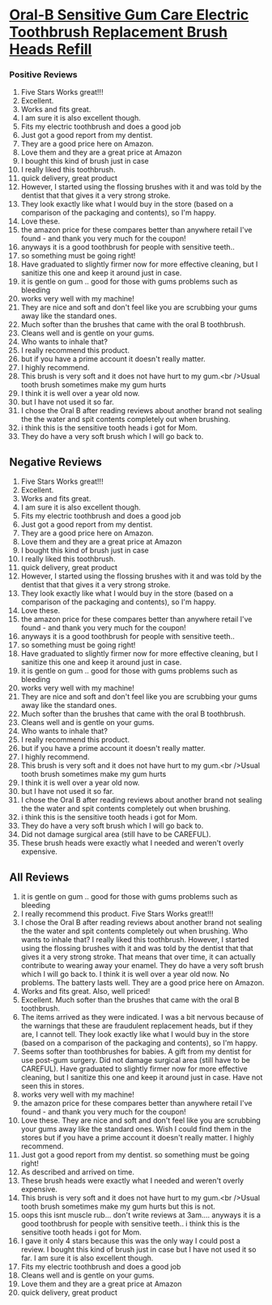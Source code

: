# [Oral-B Sensitive Gum Care Electric Toothbrush Replacement Brush Heads Refill](https://products.checkmycream.com/products/Oral-B-Sensitive-Gum-Care-Electric-Toothbrush-Replacement-Brush-Heads-Refill.html)

### Positive Reviews

<ol>
      <li>Five Stars Works great!!!</li>
      <li>Excellent.</li>
      <li>Works and fits great.  </li>
      <li>I am sure it is also excellent though.</li>
      <li>Fits my electric toothbrush and does a good job</li>
      <li>Just got a good report from my dentist.  </li>
      <li>They are a good price here on Amazon.</li>
      <li>Love them and they are a great price at Amazon</li>
      <li>I bought this kind of brush just in case</li>
      <li>I really liked this toothbrush.  </li>
      <li>quick delivery, great product</li>
      <li>However, I started using the flossing brushes with it and was told by the dentist that that gives it a very strong stroke.</li>
      <li>They look exactly like what I would buy in the store (based on a comparison of the packaging and contents), so I&#x27;m happy.</li>
      <li>Love these.</li>
      <li>the amazon price for these compares better than anywhere retail I&#x27;ve found - and thank you very much for the coupon!</li>
      <li>anyways it is a good toothbrush for people with sensitive teeth..</li>
      <li>so something must be going right!</li>
      <li>Have graduated to slightly firmer now for more effective cleaning, but I sanitize this one and keep it around just in case.</li>
      <li>it is gentle on gum .. good for those with gums problems such as bleeding</li>
      <li>works very well with my machine!</li>
      <li>They are nice and soft and don&#x27;t feel like you are scrubbing your gums away like the standard ones.</li>
      <li>Much softer than the brushes that came with the oral B toothbrush.</li>
      <li>Cleans well and is gentle on your gums.</li>
      <li>Who wants to inhale that?</li>
      <li>I really recommend this product.</li>
      <li>but if you have a prime account it doesn&#x27;t really matter.</li>
      <li>I highly recommend.</li>
      <li>This brush is very soft and it does not have hurt to my gum.&lt;br /&gt;Usual tooth brush sometimes make my gum hurts</li>
      <li>I think it is well over a year old now.</li>
      <li>but I have not used it so far.</li>
      <li>I chose the Oral B after reading reviews about another brand not sealing the the water and spit contents completely out when brushing.</li>
      <li>i think this is the sensitive tooth heads i got for Mom.</li>
      <li>They do have a very soft brush which I will go back to.</li>
</ol>


<h2>Negative Reviews</h2>
<ol>
<li> Five Stars Works great!!!</li>
<li> Excellent.</li>
<li> Works and fits great.  </li>
<li> I am sure it is also excellent though.</li>
<li> Fits my electric toothbrush and does a good job</li>
<li> Just got a good report from my dentist.  </li>
<li> They are a good price here on Amazon.</li>
<li> Love them and they are a great price at Amazon</li>
<li> I bought this kind of brush just in case</li>
<li> I really liked this toothbrush.  </li>
<li> quick delivery, great product</li>
<li> However, I started using the flossing brushes with it and was told by the dentist that that gives it a very strong stroke.</li>
<li> They look exactly like what I would buy in the store (based on a comparison of the packaging and contents), so I&#x27;m happy.</li>
<li> Love these.</li>
<li> the amazon price for these compares better than anywhere retail I&#x27;ve found - and thank you very much for the coupon!</li>
<li> anyways it is a good toothbrush for people with sensitive teeth..</li>
<li> so something must be going right!</li>
<li> Have graduated to slightly firmer now for more effective cleaning, but I sanitize this one and keep it around just in case.</li>
<li> it is gentle on gum .. good for those with gums problems such as bleeding</li>
<li> works very well with my machine!</li>
<li> They are nice and soft and don&#x27;t feel like you are scrubbing your gums away like the standard ones.</li>
<li> Much softer than the brushes that came with the oral B toothbrush.</li>
<li> Cleans well and is gentle on your gums.</li>
<li> Who wants to inhale that?</li>
<li> I really recommend this product.</li>
<li> but if you have a prime account it doesn&#x27;t really matter.</li>
<li> I highly recommend.</li>
<li> This brush is very soft and it does not have hurt to my gum.&lt;br /&gt;Usual tooth brush sometimes make my gum hurts</li>
<li> I think it is well over a year old now.</li>
<li> but I have not used it so far.</li>
<li> I chose the Oral B after reading reviews about another brand not sealing the the water and spit contents completely out when brushing.</li>
<li> i think this is the sensitive tooth heads i got for Mom.</li>
<li> They do have a very soft brush which I will go back to.</li>
<li> Did not damage surgical area (still have to be CAREFUL).</li>
<li> These brush heads were exactly what I needed and weren&#x27;t overly expensive.</li>
</ol>

<h2>All Reviews</h2>

<ol>
    <li> it is gentle on gum .. good for those with gums problems such as bleeding</li>
    <li> I really recommend this product. Five Stars Works great!!!</li>
    <li> I chose the Oral B after reading reviews about another brand not sealing the the water and spit contents completely out when brushing. Who wants to inhale that? I really liked this toothbrush.  However, I started using the flossing brushes with it and was told by the dentist that that gives it a very strong stroke. That means that over time, it can actually contribute to wearing away your enamel. They do have a very soft brush which I will go back to. I think it is well over a year old now. No problems.  The battery lasts well. They are a good price here on Amazon.</li>
    <li> Works and fits great.  Also, well priced!</li>
    <li> Excellent. Much softer than the brushes that came with the oral B toothbrush.</li>
    <li> The items arrived as they were indicated.  I was a bit nervous because of the warnings that these are fraudulent replacement heads, but if they are, I cannot tell.  They look exactly like what I would buy in the store (based on a comparison of the packaging and contents), so I&#x27;m happy.</li>
    <li> Seems softer than toothbrushes for babies. A gift from my dentist for use post-gum surgery. Did not damage surgical area (still have to be CAREFUL). Have graduated to slightly firmer now for more effective cleaning, but I sanitize this one and keep it around just in case. Have not seen this in stores.</li>
    <li> works very well with my machine!</li>
    <li> the amazon price for these compares better than anywhere retail I&#x27;ve found - and thank you very much for the coupon!</li>
    <li> Love these. They are nice and soft and don&#x27;t feel like you are scrubbing your gums away like the standard ones. Wish I could find them in the stores but if you have a prime account it doesn&#x27;t really matter. I highly recommend.</li>
    <li> Just got a good report from my dentist.  so something must be going right!</li>
    <li> As described and arrived on time.</li>
    <li> These brush heads were exactly what I needed and weren&#x27;t overly expensive.</li>
    <li> This brush is very soft and it does not have hurt to my gum.&lt;br /&gt;Usual tooth brush sometimes make my gum hurts but this is not.</li>
    <li> oops this isnt muscle rub... don&#x27;t write reviews at 3am.... anyways it is a good toothbrush for people with sensitive teeth.. i think this is the sensitive tooth heads i got for Mom.</li>
    <li> I gave it only 4 stars because this was the only way I could post a review. I bought this kind of brush just in case but I have not used it so far. I am sure it is also excellent though.</li>
    <li> Fits my electric toothbrush and does a good job</li>
    <li> Cleans well and is gentle on your gums.</li>
    <li> Love them and they are a great price at Amazon</li>
    <li> quick delivery, great product</li>
</ol>




